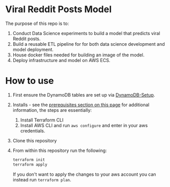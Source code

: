 # Viral Reddit Posts Model

The purpose of this repo is to:

1. Conduct Data Science experiments to build a model that predicts viral Reddit posts.
2. Build a reusable ETL pipeline for for both data science development and model deployment.
3. House docker files needed for building an image of the model.
4. Deploy infrastructure and model on AWS ECS.

# How to use

1. First ensure the DynamoDB tables are set up via [DynamoDB-Setup](https://github.com/ViralRedditPosts/DynamoDB-Setup).
2. Installs - see the [prerequisites section on this page](https://developer.hashicorp.com/terraform/tutorials/aws-get-started/aws-build#prerequisites) for additional information, the steps are essentially:
    1. Install Terraform CLI
    2. Install AWS CLI and run `aws configure` and enter in your aws credentials.
3. Clone this repository 
4. From within this repository run the following:
  
    ```sh
    terraform init
    terraform apply
    ```
    If you don't want to apply the changes to your aws account you can instead run `terraform plan`.